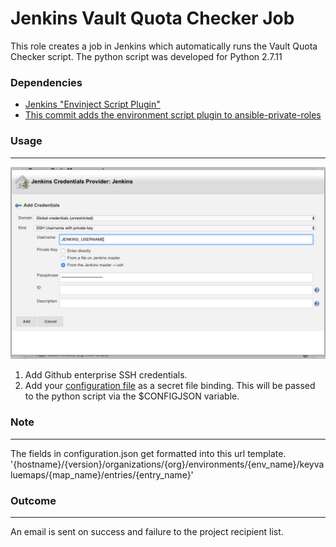 Jenkins Vault Quota Checker Job
=====================

This role creates a job in Jenkins which automatically runs the Vault Quota Checker script. 
The python script was developed for Python 2.7.11

### Dependencies
- [Jenkins "Envinject Script Plugin"](https://wiki.jenkins-ci.org/display/JENKINS/EnvInject+Plugin)
- [This commit adds the environment script plugin to ansible-private-roles](https://github.sig.oregonstate.edu/ecs-data/ansible-private-roles/commit/97f0f554779af8d18eb975bfe9f937754f0ac3c0)

### Usage
---------
![alt text](VaultQuotaChecker/images/jenkinssshcredexample.png "SSH Cred Example")
1. Add Github enterprise SSH credentials.
2. Add your [configuration file](VaultQuotaChecker/configuration.example.json) as a secret file binding. This will be passed to the python script via the $CONFIGJSON variable.

### Note
-----------
The fields in configuration.json get formatted into this url template.
'{hostname}/{version}/organizations/{org}/environments/{env_name}/keyvaluemaps/{map_name}/entries/{entry_name}'

### Outcome
-----------
An email is sent on success and failure to the project recipient list.

